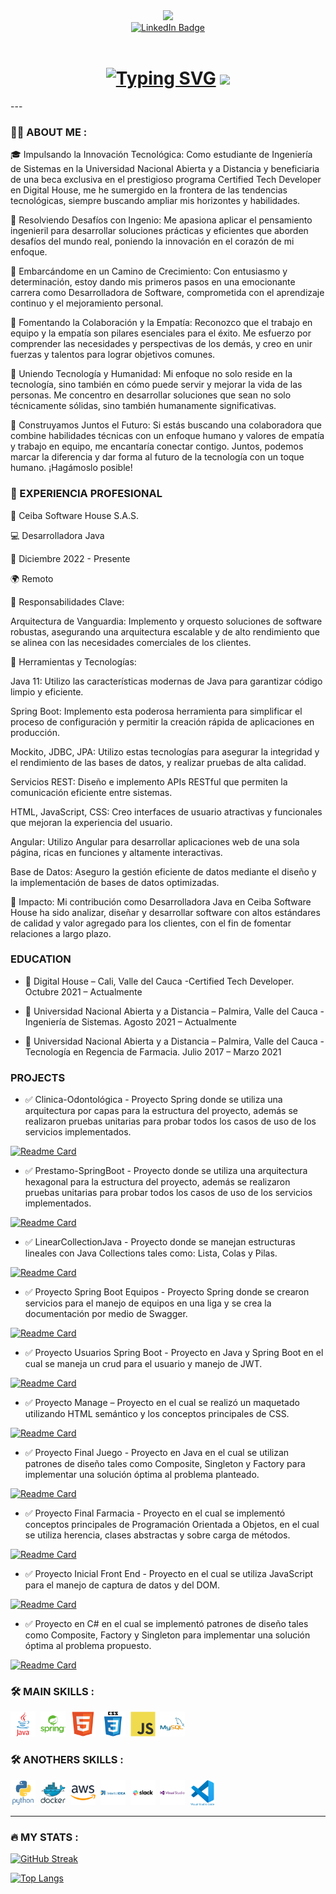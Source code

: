 <div id="header" align="center">
  <img src="https://media.giphy.com/media/wW299tVfoDhl3SVkYx/giphy.gif" width="300"/>
</div>
<div id="badges" align="center">
  <a href="https://www.linkedin.com/in/lorena-sánchez-913090201">
      <img src="https://img.shields.io/badge/LinkedIn-blue?style=for-the-badge&logo=linkedin&logoColor=white" alt="LinkedIn Badge"/>
  </a>
</div>
<div id="viewers" align="center">
<img src="https://komarev.com/ghpvc/?username=Lorena690&style=flat-square&color=blue" alt=""/>
</div>
<div id="viewers" align="center">
<h1>
  <a href="https://git.io/typing-svg"><img src="https://readme-typing-svg.demolab.com?font=Donegal+One&pause=1000&color=001CB1&center=verdadero&vCenter=verdadero&repeat=verdadero&width=435&lines=%C2%A1Hola%2C+soy+Lorena!" alt="Typing SVG" /></a>
  <img src="https://media.giphy.com/media/hvRJCLFzcasrR4ia7z/giphy.gif" width="30px" /
</h1>
</div>
---

### :woman_technologist: ABOUT ME :
🎓 Impulsando la Innovación Tecnológica: Como estudiante de Ingeniería de Sistemas en la Universidad Nacional Abierta y a Distancia y beneficiaria de una beca exclusiva en el prestigioso programa Certified Tech Developer en Digital House, me he sumergido en la frontera de las tendencias tecnológicas, siempre buscando ampliar mis horizontes y habilidades.

🔧 Resolviendo Desafíos con Ingenio: Me apasiona aplicar el pensamiento ingenieril para desarrollar soluciones prácticas y eficientes que aborden desafíos del mundo real, poniendo la innovación en el corazón de mi enfoque.

🌟 Embarcándome en un Camino de Crecimiento: Con entusiasmo y determinación, estoy dando mis primeros pasos en una emocionante carrera como Desarrolladora de Software, comprometida con el aprendizaje continuo y el mejoramiento personal.

👥 Fomentando la Colaboración y la Empatía: Reconozco que el trabajo en equipo y la empatía son pilares esenciales para el éxito. Me esfuerzo por comprender las necesidades y perspectivas de los demás, y creo en unir fuerzas y talentos para lograr objetivos comunes.

🔗 Uniendo Tecnología y Humanidad: Mi enfoque no solo reside en la tecnología, sino también en cómo puede servir y mejorar la vida de las personas. Me concentro en desarrollar soluciones que sean no solo técnicamente sólidas, sino también humanamente significativas.

🤝 Construyamos Juntos el Futuro: Si estás buscando una colaboradora que combine habilidades técnicas con un enfoque humano y valores de empatía y trabajo en equipo, me encantaría conectar contigo. Juntos, podemos marcar la diferencia y dar forma al futuro de la tecnología con un toque humano. ¡Hagámoslo posible!

### 💼 EXPERIENCIA PROFESIONAL

:deciduous_tree: Ceiba Software House S.A.S.

💻 Desarrolladora Java

📅 Diciembre 2022 - Presente

🌍 Remoto

🎯 Responsabilidades Clave:

Arquitectura de Vanguardia: Implemento y orquesto soluciones de software robustas, asegurando una arquitectura escalable y de alto rendimiento que se alinea con las necesidades comerciales de los clientes.

🔨 Herramientas y Tecnologías:

Java 11: Utilizo las características modernas de Java para garantizar código limpio y eficiente.

Spring Boot: Implemento esta poderosa herramienta para simplificar el proceso de configuración y permitir la creación rápida de aplicaciones en producción.

Mockito, JDBC, JPA: Utilizo estas tecnologías para asegurar la integridad y el rendimiento de las bases de datos, y realizar pruebas de alta calidad.

Servicios REST: Diseño e implemento APIs RESTful que permiten la comunicación eficiente entre sistemas.

HTML, JavaScript, CSS: Creo interfaces de usuario atractivas y funcionales que mejoran la experiencia del usuario.

Angular: Utilizo Angular para desarrollar aplicaciones web de una sola página, ricas en funciones y altamente interactivas.

Base de Datos: Aseguro la gestión eficiente de datos mediante el diseño y la implementación de bases de datos optimizadas.

🚀 Impacto: Mi contribución como Desarrolladora Java en Ceiba Software House ha sido analizar, diseñar y desarrollar software con altos estándares de calidad y valor agregado para los clientes, con el fin de fomentar relaciones a largo plazo.

### EDUCATION

- :book: Digital House – Cali, Valle del Cauca
-Certified Tech Developer. Octubre 2021 – Actualmente 

- :book: Universidad Nacional Abierta y a Distancia – Palmira, Valle del Cauca
-Ingeniería de Sistemas. Agosto 2021 – Actualmente

- :book: Universidad Nacional Abierta y a Distancia – Palmira, Valle del Cauca 
-Tecnología en Regencia de Farmacia. Julio 2017 – Marzo 2021 

### PROJECTS

- :white_check_mark: Clinica-Odontológica - Proyecto Spring donde se utiliza una arquitectura por capas para la estructura del proyecto, además se realizaron pruebas unitarias para probar todos los casos de uso de los servicios implementados.

[![Readme Card](https://github-readme-stats.vercel.app/api/pin/?username=Lorena690&repo=Clinica-Odontologica&theme=dracula)](https://github.com/Lorena690/Clinica-Odontologica)

- :white_check_mark: Prestamo-SpringBoot - Proyecto donde se utiliza una arquitectura hexagonal para la estructura del proyecto, además se realizaron pruebas unitarias para probar todos los casos de uso de los servicios implementados.

[![Readme Card](https://github-readme-stats.vercel.app/api/pin/?username=Lorena690&repo=Prestamo-SpringBoot&theme=dracula)](https://github.com/Lorena690/Prestamo-SpringBoot)

- :white_check_mark: LinearCollectionJava - Proyecto donde se manejan estructuras lineales con Java Collections tales como: Lista, Colas y Pilas.

[![Readme Card](https://github-readme-stats.vercel.app/api/pin/?username=Lorena690&repo=LinearCollectionJava&theme=dracula)](https://github.com/Lorena690/LinearCollectionJava)

- :white_check_mark: Proyecto Spring Boot Equipos - Proyecto Spring donde se crearon servicios para el manejo de equipos en una liga y se crea la documentación por medio de Swagger.

[![Readme Card](https://github-readme-stats.vercel.app/api/pin/?username=Lorena690&repo=Spring-Boot-Equipos&theme=dracula)](https://github.com/Lorena690/Spring-Boot-Equipos)


- :white_check_mark: Proyecto Usuarios Spring Boot - Proyecto en Java y Spring Boot en el cual se maneja un crud para el usuario y manejo de JWT.

[![Readme Card](https://github-readme-stats.vercel.app/api/pin/?username=Lorena690&repo=Spring-Boot-Usuarios&theme=dracula)](https://github.com/Lorena690/Spring-Boot-Usuarios)


- :white_check_mark: Proyecto Manage – Proyecto en el cual se realizó un maquetado utilizando HTML semántico y los conceptos principales de CSS.

[![Readme Card](https://github-readme-stats.vercel.app/api/pin/?username=Lorena690&repo=ProyectoHTML&theme=dracula)](https://github.com/Lorena690/ProyectoHTML)


- :white_check_mark: Proyecto Final Juego - Proyecto en Java en el cual se utilizan patrones de diseño tales como Composite, Singleton y Factory para implementar una solución óptima al problema planteado.


[![Readme Card](https://github-readme-stats.vercel.app/api/pin/?username=Lorena690&repo=ProyectoFinalJuego&theme=dracula)](https://github.com/Lorena690/ProyectoFinalJuego)


- :white_check_mark: Proyecto Final Farmacia - Proyecto en el cual se implementó conceptos principales de Programación Orientada a Objetos, en el cual se utiliza herencia, clases abstractas y sobre carga de métodos.

[![Readme Card](https://github-readme-stats.vercel.app/api/pin/?username=Lorena690&repo=ProyectoFinalFarmacia&theme=dracula)](https://github.com/Lorena690/ProyectoFinalFarmacia)


- :white_check_mark: Proyecto Inicial Front End - Proyecto en el cual se utiliza JavaScript para el manejo de captura de datos y del DOM.

[![Readme Card](https://github-readme-stats.vercel.app/api/pin/?username=Lorena690&repo=ProyectoInicialFrontEnd&theme=dracula)](https://github.com/Lorena690/ProyectoInicialFrontEnd)


- :white_check_mark: Proyecto en C# en el cual se implementó patrones de diseño tales como Composite, Factory y Singleton para implementar una solución óptima al problema propuesto.

[![Readme Card](https://github-readme-stats.vercel.app/api/pin/?username=Lorena690&repo=ProyectoSpaMascotas&theme=dracula)](https://github.com/Lorena690/ProyectoSpaMascotas)


### :hammer_and_wrench: MAIN SKILLS :
<div>
  <img src="https://github.com/devicons/devicon/blob/master/icons/java/java-original-wordmark.svg" title="Java" alt="Java" width="40" height="40"/>&nbsp;
  <img src="https://github.com/devicons/devicon/blob/master/icons/spring/spring-original-wordmark.svg" title="Spring" alt="Spring" width="40" height="40"/>&nbsp;
  <img src="https://github.com/devicons/devicon/blob/master/icons/html5/html5-original.svg" title="HTML5" alt="HTML" width="40" height="40"/>&nbsp;
  <img src="https://github.com/devicons/devicon/blob/master/icons/css3/css3-original-wordmark.svg" title="CSS" alt="CSS" width="40" height="40"/>&nbsp;
  <img src="https://github.com/devicons/devicon/blob/master/icons/javascript/javascript-original.svg" title="JavaScript" alt="JavaScript" width="40"      height="40"/>&nbsp;
  <img src="https://github.com/devicons/devicon/blob/master/icons/mysql/mysql-original-wordmark.svg" title="MySQL" alt="MySQL" width="40" height="40"/>&nbsp;
  </div>

### :hammer_and_wrench: ANOTHERS SKILLS :

<div>
  <img src="https://github.com/devicons/devicon/blob/master/icons/python/python-original-wordmark.svg" title="Python" alt="Python" width="40" height="40"/>&nbsp;
  <img src="https://github.com/devicons/devicon/blob/master/icons/docker/docker-original-wordmark.svg" title="Docker" alt="Docker" width="40" height="40"/>&nbsp;
  <img src="https://github.com/devicons/devicon/blob/master/icons/amazonwebservices/amazonwebservices-original-wordmark.svg" title="AWS" alt="AWS" width="40"     height="40"/>&nbsp;
  <img src="https://github.com/devicons/devicon/blob/master/icons/intellij/intellij-original-wordmark.svg" title="IDEA" alt="IDEA" width="40" height="40"/>&nbsp;
  <img src="https://github.com/devicons/devicon/blob/master/icons/slack/slack-original-wordmark.svg" title="Slack" alt="Slack" width="40" height="40"/>&nbsp;
  <img src="https://github.com/devicons/devicon/blob/master/icons/visualstudio/visualstudio-plain-wordmark.svg" title="Visual" alt="Visual" width="40" height="40"/>&nbsp;
  <img src="https://github.com/devicons/devicon/blob/master/icons/vscode/vscode-original-wordmark.svg" title="VSCode" alt="VSCode" width="40" height="40"/>&nbsp;
</div>

---

### :fire: MY STATS :
[![GitHub Streak](http://github-readme-streak-stats.herokuapp.com?user=Lorena690&theme=dark&date_format=M%20j%5B%2C%20Y%5D)](https://git.io/streak-stats)


[![Top Langs](https://github-readme-stats.vercel.app/api/top-langs/?username=Lorena690&exclude_repo=LSFront1,ExamenPractico1,PrimerExamenII,primerensayo,ProyectoHTML,AnalisisDeDatosEtapa2,AnalisisDeDatosEtapa3,ProyectoFinalFarmacia,ProyectoSpaMascotas&layout=compact)](https://github.com/Lorena690/github-readme-stats)
